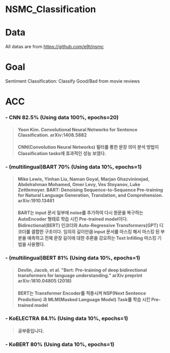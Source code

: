 # NSMC_Classification


# Data
All datas are from https://github.com/e9t/nsmc

# Goal
Sentiment Classification: Classify Good/Bad from movie reviews

# ACC
###  - CNN 82.5% (Using data 100%, epochs=20)
> ####  Yoon Kim. Convolutional Neural Networks for Sentence Classification. arXiv:1408.5882
> ####   CNN(Convolution Neural Networks) 필터를 통한 문장 의미 분석 방법이 Classification tasks에 효과적인 성능 보였다.
### - (multilingual)BART 70% (Using data 10%, epochs=1)
> ####  Mike Lewis, Yinhan Liu, Naman Goyal, Marjan Ghazvininejad, Abdelrahman Mohamed, Omer Levy, Ves Stoyanov, Luke Zettlemoyer. BART: Denoising Sequence-to-Sequence Pre-training for Natural Language Generation, Translation, and Comprehension. arXiv:1910.13461
> #### BART는 input 문서 일부에 noise를 추가하여 다시 원문을 복구하는 AutoEncoder 형태로 학습 시킨 Pre-trained model이다. Bidirectional(BERT) 인코더와 Auto-Regressive Transformers(GPT) 디코더를 결합한 구조이다. 임의의 길이만큼 input 문서를 마스킹 해서 마스킹 된 부분을 예측하고 전체 문장 길이에 대한 추론을 강요하는 Text Infilling 마스킹 기법을 사용했다.
### - (multilingual)BERT 81% (Using data 10%, epochs=1)
> #### Devlin, Jacob, et al. "Bert: Pre-training of deep bidirectional transformers for language understanding." arXiv preprint arXiv:1810.04805 (2018)
> #### BERT는 Transformer Encoder를 적층시켜 NSP(Next Sentence Prediction) 과 MLM(Masked Language Model) Task를 학습 시킨 Pre-trained model 
###  - KoELECTRA 84.1% (Using data 10%, epochs=1)
> #### 공부중입니다.
###  - KoBERT 80% (Using data 10%, epochs=1)
